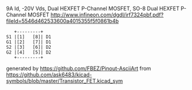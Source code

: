 9A Id, -20V Vds, Dual HEXFET P-Channel MOSFET, SO-8
Dual HEXFET P-Channel MOSFET
http://www.infineon.com/dgdl/irf7324pbf.pdf?fileId=5546d462533600a4015355f5f0861b4b


	   +---------+
	S1 |[1]   [8]| D1
	G1 |[2]   [7]| D1
	S2 |[3]   [6]| D2
	G2 |[4]   [5]| D2
	   +---------+


generated by https://github.com/FBEZ/Pinout-AsciiArt from https://github.com/ask6483/kicad-symbols/blob/master/Transistor_FET.kicad_sym